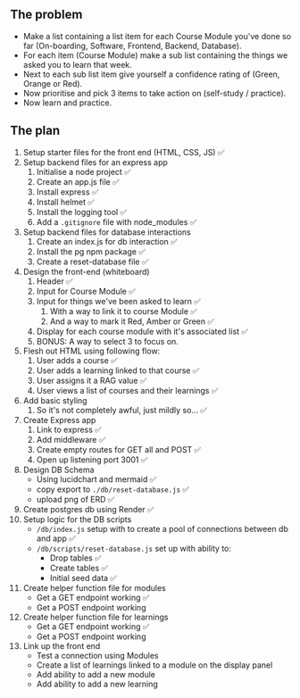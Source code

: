 ## The problem

- Make a list containing a list item for each Course Module you've done so far (On-boarding, Software, Frontend, Backend, Database).
- For each item (Course Module) make a sub list containing the things we asked you to learn that week.
- Next to each sub list item give yourself a confidence rating of (Green, Orange or Red). 
- Now prioritise and pick 3 items to take action on (self-study / practice).
- Now learn and practice.

## The plan

1. Setup starter files for the front end (HTML, CSS, JS) ✅
2. Setup backend files for an express app
    1. Initialise a node project ✅
    2. Create an app.js file ✅
    3. Install express ✅
    4. Install helmet ✅
    5. Install the logging tool ✅
    6. Add a `.gitignore` file with node_modules ✅
3. Setup backend files for database interactions
    1. Create an index.js for db interaction ✅
    2. Install the pg npm package ✅
    3. Create a reset-database file ✅
4. Design the front-end (whiteboard)
    1. Header ✅
    2. Input for Course Module ✅
    3. Input for things we've been asked to learn ✅
        1. With a way to link it to course Module ✅
        2. And a way to mark it Red, Amber or Green ✅
    4. Display for each course module with it's associated list ✅
    5. BONUS: A way to select 3 to focus on.
5. Flesh out HTML using following flow:
    1. User adds a course ✅
    2. User adds a learning linked to that course ✅
    3. User assigns it a RAG value ✅
    4. User views a list of courses and their learnings ✅
6. Add basic styling
    1. So it's not completely awful, just mildly so... ✅
7. Create Express app
    1. Link to express ✅
    2. Add middleware ✅
    3. Create empty routes for GET all and POST ✅
    4. Open up listening port 3001 ✅
8. Design DB Schema
    - Using lucidchart and mermaid ✅
    - copy export to `./db/reset-database.js` ✅
    - upload png of ERD ✅
9. Create postgres db using Render ✅
10. Setup logic for the DB scripts
    - `/db/index.js` setup with to create a pool of connections between db and app ✅
    - `/db/scripts/reset-database.js` set up with ability to:
        - Drop tables ✅
        - Create tables ✅
        - Initial seed data ✅
11. Create helper function file for modules
    - Get a GET endpoint working ✅
    - Get a POST endpoint working
12. Create helper function file for learnings
    - Get a GET endpoint working ✅
    - Get a POST endpoint working
13. Link up the front end
    - Test a connection using Modules
    - Create a list of learnings linked to a module on the display panel
    - Add ability to add a new module
    - Add ability to add a new learning